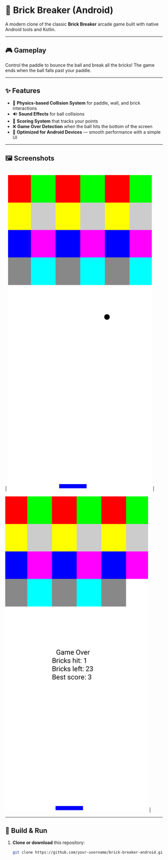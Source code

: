 # 🧱 Brick Breaker (Android)

A modern clone of the classic **Brick Breaker** arcade game built with native Android tools and Kotlin.

---

## 🎮 Gameplay

Control the paddle to bounce the ball and break all the bricks! The game ends when the ball falls past your paddle.

---

## ✨ Features

- 🧠 **Physics-based Collision System** for paddle, wall, and brick interactions
- 🔊 **Sound Effects** for ball collisions
- 🧮 **Scoring System** that tracks your points
- ❌ **Game Over Detection** when the ball hits the bottom of the screen
- 📱 **Optimized for Android Devices** — smooth performance with a simple UI

---

## 🖼 Screenshots

| ![Screenshot 1](./gamePreviews/gameScreen.png) | ![Screenshot 2](./gamePreviews/endScreen.png) |

---

## 🔧 Build & Run

1. **Clone or download** this repository:
   ```bash
   git clone https://github.com/your-username/brick-breaker-android.git
